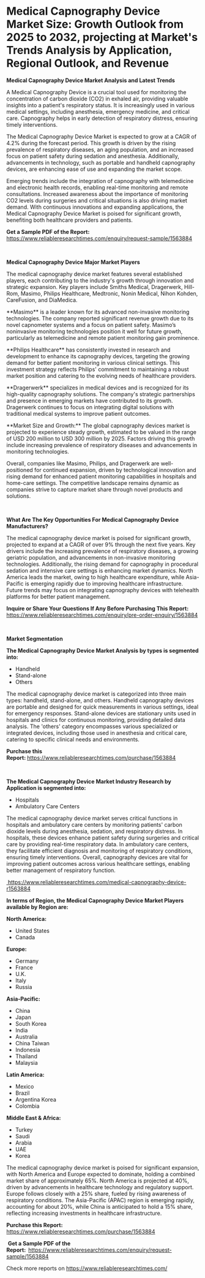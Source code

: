 <p><h1>Medical Capnography Device Market Size: Growth Outlook from 2025 to 2032, projecting at Market's Trends Analysis by Application, Regional Outlook, and Revenue</h1></p><p><strong>Medical Capnography Device Market Analysis and Latest Trends</strong></p>
<p><p>A Medical Capnography Device is a crucial tool used for monitoring the concentration of carbon dioxide (CO2) in exhaled air, providing valuable insights into a patient's respiratory status. It is increasingly used in various medical settings, including anesthesia, emergency medicine, and critical care. Capnography helps in early detection of respiratory distress, ensuring timely interventions.</p><p>The Medical Capnography Device Market is expected to grow at a CAGR of 4.2% during the forecast period. This growth is driven by the rising prevalence of respiratory diseases, an aging population, and an increased focus on patient safety during sedation and anesthesia. Additionally, advancements in technology, such as portable and handheld capnography devices, are enhancing ease of use and expanding the market scope. </p><p>Emerging trends include the integration of capnography with telemedicine and electronic health records, enabling real-time monitoring and remote consultations. Increased awareness about the importance of monitoring CO2 levels during surgeries and critical situations is also driving market demand. With continuous innovations and expanding applications, the Medical Capnography Device Market is poised for significant growth, benefiting both healthcare providers and patients.</p></p>
<p><strong>Get a Sample PDF of the Report:&nbsp;</strong> <a href="https://www.reliableresearchtimes.com/enquiry/request-sample/1563884?utm_campaign=3055&utm_medium=2&utm_source=Github&utm_content=ia&utm_term=04032025&utm_id=medical-capnography-device">https://www.reliableresearchtimes.com/enquiry/request-sample/1563884</a></p>
<p>&nbsp;</p>
<p><strong>Medical Capnography Device Major Market Players</strong></p>
<p><p>The medical capnography device market features several established players, each contributing to the industry's growth through innovation and strategic expansion. Key players include Smiths Medical, Dragerwerk, Hill-Rom, Masimo, Philips Healthcare, Medtronic, Nonin Medical, Nihon Kohden, CareFusion, and DiaMedica.</p><p>**Masimo** is a leader known for its advanced non-invasive monitoring technologies. The company reported significant revenue growth due to its novel capnometer systems and a focus on patient safety. Masimo’s noninvasive monitoring technologies position it well for future growth, particularly as telemedicine and remote patient monitoring gain prominence.</p><p>**Philips Healthcare** has consistently invested in research and development to enhance its capnography devices, targeting the growing demand for better patient monitoring in various clinical settings. This investment strategy reflects Philips' commitment to maintaining a robust market position and catering to the evolving needs of healthcare providers.</p><p>**Dragerwerk** specializes in medical devices and is recognized for its high-quality capnography solutions. The company's strategic partnerships and presence in emerging markets have contributed to its growth. Dragerwerk continues to focus on integrating digital solutions with traditional medical systems to improve patient outcomes.</p><p>**Market Size and Growth:** The global capnography devices market is projected to experience steady growth, estimated to be valued in the range of USD 200 million to USD 300 million by 2025. Factors driving this growth include increasing prevalence of respiratory diseases and advancements in monitoring technologies.</p><p>Overall, companies like Masimo, Philips, and Dragerwerk are well-positioned for continued expansion, driven by technological innovation and rising demand for enhanced patient monitoring capabilities in hospitals and home-care settings. The competitive landscape remains dynamic as companies strive to capture market share through novel products and solutions.</p></p>
<p>&nbsp;</p>
<p><strong>What Are The Key Opportunities For Medical Capnography Device Manufacturers?</strong></p>
<p><p>The medical capnography device market is poised for significant growth, projected to expand at a CAGR of over 9% through the next five years. Key drivers include the increasing prevalence of respiratory diseases, a growing geriatric population, and advancements in non-invasive monitoring technologies. Additionally, the rising demand for capnography in procedural sedation and intensive care settings is enhancing market dynamics. North America leads the market, owing to high healthcare expenditure, while Asia-Pacific is emerging rapidly due to improving healthcare infrastructure. Future trends may focus on integrating capnography devices with telehealth platforms for better patient management.</p></p>
<p><strong>Inquire or Share Your Questions If Any Before Purchasing This Report:</strong> <a href="https://www.reliableresearchtimes.com/enquiry/pre-order-enquiry/1563884?utm_campaign=3055&utm_medium=2&utm_source=Github&utm_content=ia&utm_term=04032025&utm_id=medical-capnography-device">https://www.reliableresearchtimes.com/enquiry/pre-order-enquiry/1563884</a></p>
<p>&nbsp;</p>
<p><strong>Market Segmentation</strong></p>
<p><strong>The Medical Capnography Device Market Analysis by types is segmented into:</strong></p>
<p><ul><li>Handheld</li><li>Stand-alone</li><li>Others</li></ul></p>
<p><p>The medical capnography device market is categorized into three main types: handheld, stand-alone, and others. Handheld capnography devices are portable and designed for quick measurements in various settings, ideal for emergency responses. Stand-alone devices are stationary units used in hospitals and clinics for continuous monitoring, providing detailed data analysis. The 'others' category encompasses various specialized or integrated devices, including those used in anesthesia and critical care, catering to specific clinical needs and environments.</p></p>
<p><strong>Purchase this Report:&nbsp;</strong><a href="https://www.reliableresearchtimes.com/purchase/1563884?utm_campaign=3055&utm_medium=2&utm_source=Github&utm_content=ia&utm_term=04032025&utm_id=medical-capnography-device">https://www.reliableresearchtimes.com/purchase/1563884</a></p>
<p>&nbsp;</p>
<p><strong>The Medical Capnography Device Market Industry Research by Application is segmented into:</strong></p>
<p><ul><li>Hospitals</li><li>Ambulatory Care Centers</li></ul></p>
<p><p>The medical capnography device market serves critical functions in hospitals and ambulatory care centers by monitoring patients' carbon dioxide levels during anesthesia, sedation, and respiratory distress. In hospitals, these devices enhance patient safety during surgeries and critical care by providing real-time respiratory data. In ambulatory care centers, they facilitate efficient diagnosis and monitoring of respiratory conditions, ensuring timely interventions. Overall, capnography devices are vital for improving patient outcomes across various healthcare settings, enabling better management of respiratory function.</p></p>
<p><a href="https://www.reliableresearchtimes.com/medical-capnography-device-r1563884?utm_campaign=3055&utm_medium=2&utm_source=Github&utm_content=ia&utm_term=04032025&utm_id=medical-capnography-device">&nbsp;https://www.reliableresearchtimes.com/medical-capnography-device-r1563884</a></p>
<p><strong>In terms of Region, the Medical Capnography Device Market Players available by Region are:</strong></p>
<p>
    <p> <strong> North America: </strong>
        <ul>
            <li>United States</li>
            <li>Canada</li>
        </ul>
        </p> 
    <p> <strong> Europe: </strong>
        <ul>
            <li>Germany</li>
            <li>France</li>
            <li>U.K.</li>
            <li>Italy</li>
            <li>Russia</li>
        </ul>
        </p> 
    <p> <strong> Asia-Pacific: </strong>
        <ul>
            <li>China</li>
            <li>Japan</li>
            <li>South Korea</li>
            <li>India</li>
            <li>Australia</li>
            <li>China Taiwan</li>
            <li>Indonesia</li>
            <li>Thailand</li>
            <li>Malaysia</li>
        </ul>
        </p> 
    <p> <strong> Latin America: </strong>
        <ul>
            <li>Mexico</li>
            <li>Brazil</li>
            <li>Argentina Korea</li>
            <li>Colombia</li>
        </ul>
        </p> 
    <p> <strong> Middle East & Africa: </strong>
        <ul>
            <li>Turkey</li>
            <li>Saudi</li>
            <li>Arabia</li>
            <li>UAE</li>
            <li>Korea</li>
        </ul>
    </p>
    </p>
<p><p>The medical capnography device market is poised for significant expansion, with North America and Europe expected to dominate, holding a combined market share of approximately 65%. North America is projected at 40%, driven by advancements in healthcare technology and regulatory support. Europe follows closely with a 25% share, fueled by rising awareness of respiratory conditions. The Asia-Pacific (APAC) region is emerging rapidly, accounting for about 20%, while China is anticipated to hold a 15% share, reflecting increasing investments in healthcare infrastructure.</p></p>
<p><strong>Purchase this Report: </strong><a href="https://www.reliableresearchtimes.com/purchase/1563884?utm_campaign=3055&utm_medium=2&utm_source=Github&utm_content=ia&utm_term=04032025&utm_id=medical-capnography-device">https://www.reliableresearchtimes.com/purchase/1563884</a></p>
<p>&nbsp;<strong>Get a Sample PDF of the Report:&nbsp;&nbsp;</strong><a href="https://www.reliableresearchtimes.com/enquiry/request-sample/1563884?utm_campaign=3055&utm_medium=2&utm_source=Github&utm_content=ia&utm_term=04032025&utm_id=medical-capnography-device">https://www.reliableresearchtimes.com/enquiry/request-sample/1563884</a></p>
<p><strong></strong></p>
<p>Check more reports on <a href="https://www.reliableresearchtimes.com/?utm_campaign=3055&utm_medium=2&utm_source=Github&utm_content=ia&utm_term=04032025&utm_id=medical-capnography-device">https://www.reliableresearchtimes.com/</a></p>